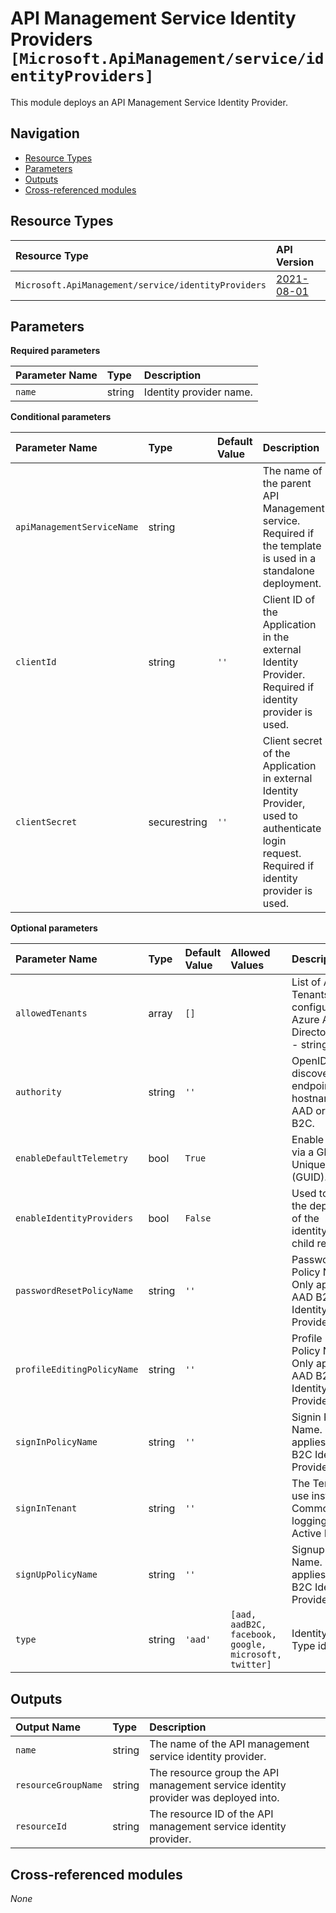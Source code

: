 # API Management Service Identity Providers `[Microsoft.ApiManagement/service/identityProviders]`

This module deploys an API Management Service Identity Provider.

## Navigation

- [Resource Types](#Resource-Types)
- [Parameters](#Parameters)
- [Outputs](#Outputs)
- [Cross-referenced modules](#Cross-referenced-modules)

## Resource Types

| Resource Type | API Version |
| :-- | :-- |
| `Microsoft.ApiManagement/service/identityProviders` | [2021-08-01](https://learn.microsoft.com/en-us/azure/templates/Microsoft.ApiManagement/2021-08-01/service/identityProviders) |

## Parameters

**Required parameters**

| Parameter Name | Type | Description |
| :-- | :-- | :-- |
| `name` | string | Identity provider name. |

**Conditional parameters**

| Parameter Name | Type | Default Value | Description |
| :-- | :-- | :-- | :-- |
| `apiManagementServiceName` | string |  | The name of the parent API Management service. Required if the template is used in a standalone deployment. |
| `clientId` | string | `''` | Client ID of the Application in the external Identity Provider. Required if identity provider is used. |
| `clientSecret` | securestring | `''` | Client secret of the Application in external Identity Provider, used to authenticate login request. Required if identity provider is used. |

**Optional parameters**

| Parameter Name | Type | Default Value | Allowed Values | Description |
| :-- | :-- | :-- | :-- | :-- |
| `allowedTenants` | array | `[]` |  | List of Allowed Tenants when configuring Azure Active Directory login. - string. |
| `authority` | string | `''` |  | OpenID Connect discovery endpoint hostname for AAD or AAD B2C. |
| `enableDefaultTelemetry` | bool | `True` |  | Enable telemetry via a Globally Unique Identifier (GUID). |
| `enableIdentityProviders` | bool | `False` |  | Used to enable the deployment of the identityProviders child resource. |
| `passwordResetPolicyName` | string | `''` |  | Password Reset Policy Name. Only applies to AAD B2C Identity Provider. |
| `profileEditingPolicyName` | string | `''` |  | Profile Editing Policy Name. Only applies to AAD B2C Identity Provider. |
| `signInPolicyName` | string | `''` |  | Signin Policy Name. Only applies to AAD B2C Identity Provider. |
| `signInTenant` | string | `''` |  | The TenantId to use instead of Common when logging into Active Directory. |
| `signUpPolicyName` | string | `''` |  | Signup Policy Name. Only applies to AAD B2C Identity Provider. |
| `type` | string | `'aad'` | `[aad, aadB2C, facebook, google, microsoft, twitter]` | Identity Provider Type identifier. |


## Outputs

| Output Name | Type | Description |
| :-- | :-- | :-- |
| `name` | string | The name of the API management service identity provider. |
| `resourceGroupName` | string | The resource group the API management service identity provider was deployed into. |
| `resourceId` | string | The resource ID of the API management service identity provider. |

## Cross-referenced modules

_None_
